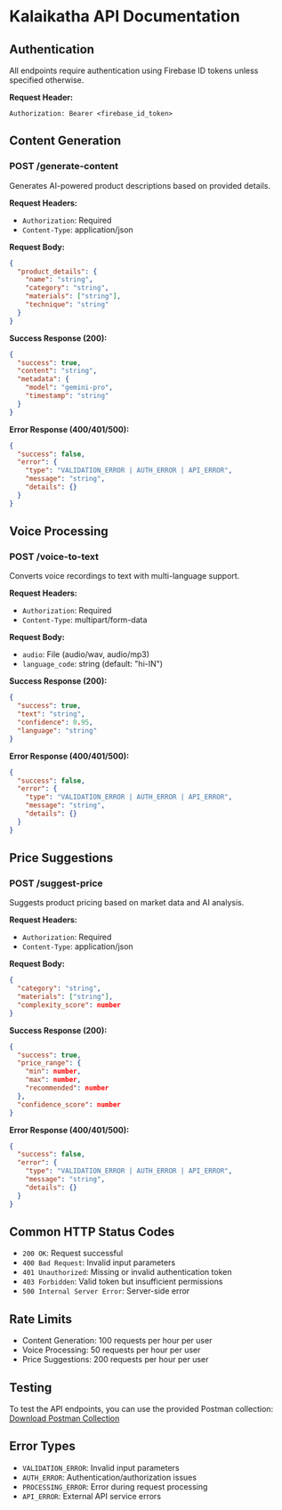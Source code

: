 # Kalaikatha API Documentation

## Authentication

All endpoints require authentication using Firebase ID tokens unless specified otherwise.

**Request Header:**

```
Authorization: Bearer <firebase_id_token>
```

## Content Generation

### POST /generate-content

Generates AI-powered product descriptions based on provided details.

**Request Headers:**

- `Authorization`: Required
- `Content-Type`: application/json

**Request Body:**

```json
{
  "product_details": {
    "name": "string",
    "category": "string",
    "materials": ["string"],
    "technique": "string"
  }
}
```

**Success Response (200):**

```json
{
  "success": true,
  "content": "string",
  "metadata": {
    "model": "gemini-pro",
    "timestamp": "string"
  }
}
```

**Error Response (400/401/500):**

```json
{
  "success": false,
  "error": {
    "type": "VALIDATION_ERROR | AUTH_ERROR | API_ERROR",
    "message": "string",
    "details": {}
  }
}
```

## Voice Processing

### POST /voice-to-text

Converts voice recordings to text with multi-language support.

**Request Headers:**

- `Authorization`: Required
- `Content-Type`: multipart/form-data

**Request Body:**

- `audio`: File (audio/wav, audio/mp3)
- `language_code`: string (default: "hi-IN")

**Success Response (200):**

```json
{
  "success": true,
  "text": "string",
  "confidence": 0.95,
  "language": "string"
}
```

**Error Response (400/401/500):**

```json
{
  "success": false,
  "error": {
    "type": "VALIDATION_ERROR | AUTH_ERROR | API_ERROR",
    "message": "string",
    "details": {}
  }
}
```

## Price Suggestions

### POST /suggest-price

Suggests product pricing based on market data and AI analysis.

**Request Headers:**

- `Authorization`: Required
- `Content-Type`: application/json

**Request Body:**

```json
{
  "category": "string",
  "materials": ["string"],
  "complexity_score": number
}
```

**Success Response (200):**

```json
{
  "success": true,
  "price_range": {
    "min": number,
    "max": number,
    "recommended": number
  },
  "confidence_score": number
}
```

**Error Response (400/401/500):**

```json
{
  "success": false,
  "error": {
    "type": "VALIDATION_ERROR | AUTH_ERROR | API_ERROR",
    "message": "string",
    "details": {}
  }
}
```

## Common HTTP Status Codes

- `200 OK`: Request successful
- `400 Bad Request`: Invalid input parameters
- `401 Unauthorized`: Missing or invalid authentication token
- `403 Forbidden`: Valid token but insufficient permissions
- `500 Internal Server Error`: Server-side error

## Rate Limits

- Content Generation: 100 requests per hour per user
- Voice Processing: 50 requests per hour per user
- Price Suggestions: 200 requests per hour per user

## Testing

To test the API endpoints, you can use the provided Postman collection:
[Download Postman Collection](./kalaikatha-api.postman_collection.json)

## Error Types

- `VALIDATION_ERROR`: Invalid input parameters
- `AUTH_ERROR`: Authentication/authorization issues
- `PROCESSING_ERROR`: Error during request processing
- `API_ERROR`: External API service errors
